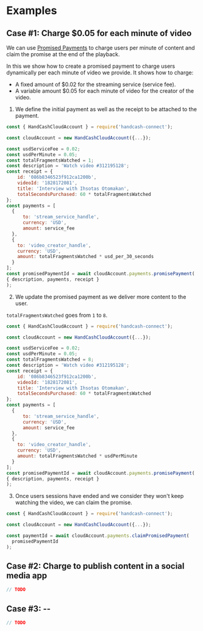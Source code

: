 # Examples

## **Case #1**: Charge \$0.05 for each minute of video

We can use [Promised Payments](/promised-payments.md) to charge users per minute of content and claim the promise at the end of the playback.

In this we show how to create a promised payment to charge users dynamically per each minute of video we provide. It shows how to charge:

- A fixed amount of \$0.02 for the streaming service (service fee).
- A variable amount \$0.05 for each minute of video for the creator of the video.

1. We define the initial payment as well as the receipt to be attached to the payment.

```javascript
const { HandCashCloudAccount } = require('handcash-connect');

const cloudAccount = new HandCashCloudAccount({...});

const usdServiceFee = 0.02;
const usdPerMinute = 0.05;
const totalFragmentsWatched = 1;
const description = 'Watch video #312195128';
const receipt = {
    id: '086b8346523f912ca1200b',
    videoId: '1828172081',
    title: 'Interview with Ihsotas Otomakan',
    totalSecondsPurchased: 60 * totalFragmentsWatched
};
const payments = [
  {
      to: 'stream_service_handle',
      currency: 'USD',
      amount: service_fee
  },
  {
    to: 'video_creator_handle',
    currency: 'USD',
    amount: totalFragmentsWatched * usd_per_30_seconds
  }
];
const promisedPaymentId = await cloudAccount.payments.promisePayment(
{ description, payments, receipt }
);
```

2. We update the promised payment as we deliver more content to the user.

`totalFragmentsWatched` goes from `1` to `8`.

```javascript
const { HandCashCloudAccount } = require('handcash-connect');

const cloudAccount = new HandCashCloudAccount({...});

const usdServiceFee = 0.02;
const usdPerMinute = 0.05;
const totalFragmentsWatched = 8;
const description = 'Watch video #312195128';
const receipt = {
    id: '086b8346523f912ca1200b',
    videoId: '1828172081',
    title: 'Interview with Ihsotas Otomakan',
    totalSecondsPurchased: 60 * totalFragmentsWatched
};
const payments = [
  {
      to: 'stream_service_handle',
      currency: 'USD',
      amount: service_fee
  },
  {
    to: 'video_creator_handle',
    currency: 'USD',
    amount: totalFragmentsWatched * usdPerMinute
  }
];
const promisedPaymentId = await cloudAccount.payments.promisePayment(
{ description, payments, receipt }
);
```

3. Once users sessions have ended and we consider they won't keep watching the video, we can claim the promise.

```javascript
const { HandCashCloudAccount } = require('handcash-connect');

const cloudAccount = new HandCashCloudAccount({...});

const paymentId = await cloudAccount.payments.claimPromisedPayment(
  promisedPaymentId
);
```

## **Case #2**: Charge to publish content in a social media app

```javascript
// TODO
```

## **Case #3**: --

```javascript
// TODO
```
